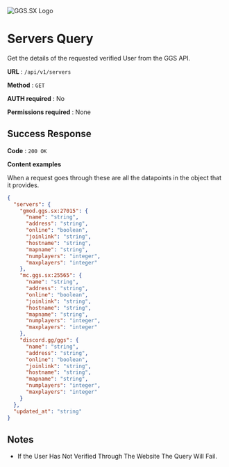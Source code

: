 ![GGS.SX Logo](https://ggs.sx/storage/images/svg/logo_white.svg)
# Servers Query

Get the details of the requested verified User from the GGS API.

**URL** : `/api/v1/servers`

**Method** : `GET`

**AUTH required** : No

**Permissions required** : None

## Success Response

**Code** : `200 OK`

**Content examples**

When a request goes through these are all the datapoints in the object that it provides.

```json
{
  "servers": {
    "gmod.ggs.sx:27015": {
      "name": "string",
      "address": "string",
      "online": "boolean",
      "joinlink": "string",
      "hostname": "string",
      "mapname": "string",
      "numplayers": "integer",
      "maxplayers": "integer"
    },
    "mc.ggs.sx:25565": {
      "name": "string",
      "address": "string",
      "online": "boolean",
      "joinlink": "string",
      "hostname": "string",
      "mapname": "string",
      "numplayers": "integer",
      "maxplayers": "integer"
    },
    "discord.gg/ggs": {
      "name": "string",
      "address": "string",
      "online": "boolean",
      "joinlink": "string",
      "hostname": "string",
      "mapname": "string",
      "numplayers": "integer",
      "maxplayers": "integer"
    }
  },
  "updated_at": "string"
}

```

## Notes

* If the User Has Not Verified Through The Website The Query Will Fail.
